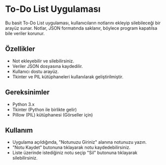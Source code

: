 # To-Do List Uygulaması
Bu basit To-Do List uygulaması, kullanıcıların notlarını ekleyip silebileceği bir arayüz sunar. Notlar, JSON formatında saklanır, böylece program kapatılsa bile veriler korunur.

## Özellikler
- Not ekleyebilir ve silebilirsiniz.
- Veriler JSON dosyasına kaydedilir.
- Kullanıcı dostu arayüz.
- Tkinter ve PIL kütüphaneleri kullanılarak geliştirilmiştir.

## Gereksinimler
- Python 3.x
- Tkinter (Python ile birlikte gelir)
- Pillow (PIL) kütüphanesi (Görseller için)

## Kullanım
- Uygulama açıldığında, "Notunuzu Giriniz" alanına notunuzu yazın.
- "Notu Kaydet" butonuna tıklayarak notu kaydedebilirsiniz.
- Liste üzerinde istediğiniz notu seçip "Sil" butonuna tıklayarak silebilirsiniz.
